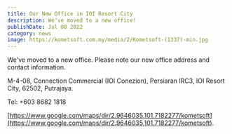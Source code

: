```yaml
---
title: Our New Office in IOI Resort City
description: We've moved to a new office!
publishDate: Jul 08 2022
category: news
image: https://kometsoft.com.my/media/2/Kometsoft-(1337)-min.jpg
---
```


We've moved to a new office. Please note our new office address and contact information.

M-4-08, Connection Commercial (IOI Conezion), Persiaran IRC3, IOI Resort City, 62502, Putrajaya.

Tel: +603 8682 1818

[https://www.google.com/maps/dir/2.9646035,101.7182277/kometsoft](https://www.google.com/maps/dir/2.9646035,101.7182277/kometsoft).
